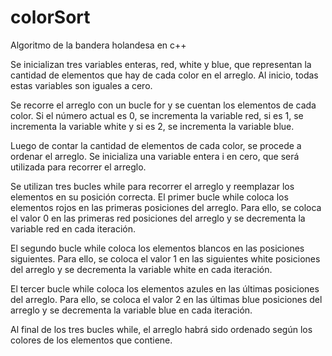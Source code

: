 # colorSort
Algoritmo de la bandera holandesa en c++


Se inicializan tres variables enteras, red, white y blue, que representan la cantidad de elementos que hay de cada color en el arreglo. Al inicio, todas estas variables son iguales a cero.

Se recorre el arreglo con un bucle for y se cuentan los elementos de cada color. Si el número actual es 0, se incrementa la variable red, si es 1, se incrementa la variable white y si es 2, se incrementa la variable blue.

Luego de contar la cantidad de elementos de cada color, se procede a ordenar el arreglo. Se inicializa una variable entera i en cero, que será utilizada para recorrer el arreglo.

Se utilizan tres bucles while para recorrer el arreglo y reemplazar los elementos en su posición correcta. El primer bucle while coloca los elementos rojos en las primeras posiciones del arreglo. Para ello, se coloca el valor 0 en las primeras red posiciones del arreglo y se decrementa la variable red en cada iteración.

El segundo bucle while coloca los elementos blancos en las posiciones siguientes. Para ello, se coloca el valor 1 en las siguientes white posiciones del arreglo y se decrementa la variable white en cada iteración.

El tercer bucle while coloca los elementos azules en las últimas posiciones del arreglo. Para ello, se coloca el valor 2 en las últimas blue posiciones del arreglo y se decrementa la variable blue en cada iteración.

Al final de los tres bucles while, el arreglo habrá sido ordenado según los colores de los elementos que contiene.
